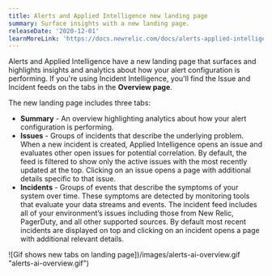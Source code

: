 ```yaml
---
title: Alerts and Applied Intelligence new landing page
summary: Surface insights with a new landing page.
releaseDate: '2020-12-01'
learnMoreLink: 'https://docs.newrelic.com/docs/alerts-applied-intelligence/new-relic-alerts/get-started/alerts-ai-overview-page'
---
```


Alerts and Applied Intelligence have a new landing page that surfaces and highlights insights and analytics about how your alert configuration is performing. If you're using Incident Intelligence, you'll find the Issue and Incident feeds on the tabs in the **Overview page**.

The new landing page includes three tabs:

- **Summary** - An overview highlighting analytics about how your alert configuration is performing.
- **Issues** - Groups of incidents that describe the underlying problem. When a new incident is created, Applied Intelligence opens an issue and evaluates other open issues for potential correlation. By default, the feed is filtered to show only the active issues with the most recently updated at the top. Clicking on an issue opens a page with additional details specific to that issue.
- **Incidents** - Groups of events that describe the symptoms of your system over time. These symptoms are detected by monitoring tools that evaluate your data streams and events. The incident feed includes all of your environment’s issues including those from New Relic, PagerDuty, and all other supported sources. By default most recent incidents are displayed on top and clicking on an incident opens a page with additional relevant details.

![Gif shows new tabs on landing page])/images/alerts-ai-overview.gif "alerts-ai-overview.gif")
